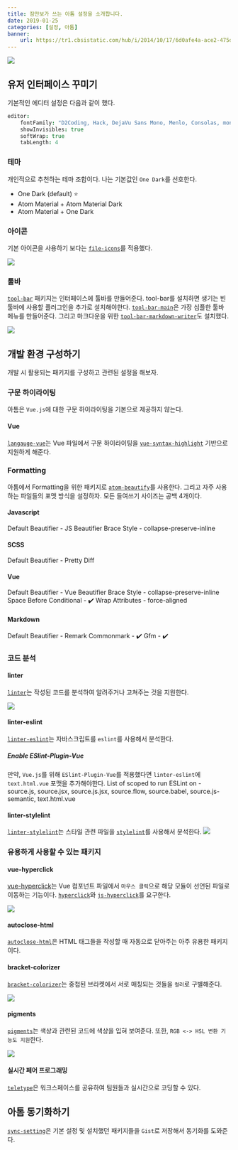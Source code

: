 ```yaml
---
title: 잠만보가 쓰는 아톰 설정을 소개합니다.
date: 2019-01-25
categories: [설정, 아톰]
banner:
    url: https://tr1.cbsistatic.com/hub/i/2014/10/17/6d0afe4a-ace2-475d-8f33-00f9e7a82e16/atom-mark1200x630.png
---
```


![](https://user-images.githubusercontent.com/378023/49132477-f4b77680-f31f-11e8-8357-ac6491761c6c.png)

## 유저 인터페이스 꾸미기

기본적인 에디터 설정은 다음과 같이 했다.

```cson
editor:
    fontFamily: "D2Coding, Hack, DejaVu Sans Mono, Menlo, Consolas, monospace"
    showInvisibles: true
    softWrap: true
    tabLength: 4
```

### 테마

개인적으로 추천하는 테마 조합이다. 나는 기본값인 `One Dark`를 선호한다.

-   One Dark (default) ⭐
-   Atom Material + Atom Material Dark
-   Atom Material + One Dark

### 아이콘

기본 아이콘을 사용하기 보다는 [`file-icons`](https://atom.io/packages/file-icons)를 적용했다.

![](https://raw.githubusercontent.com/file-icons/atom/6714706f268e257100e03c9eb52819cb97ad570b/preview.png)

### 툴바

[`tool-bar`](https://atom.io/packages/tool-bar) 패키지는 인터페이스에 툴바를 만들어준다.
tool-bar를 설치하면 생기는 빈 툴바에 사용할 플러그인을 추가로 설치해야한다. [`tool-bar-main`](https://atom.io/packages/tool-bar-main)은 가장 심플한 툴바 메뉴를 만들어준다. 그리고 마크다운을 위한 [`tool-bar-markdown-writer`](https://atom.io/packages/tool-bar-markdown-writer)도 설치했다.

![](https://i.github-camo.com/8387595328108e1dce2b658a6827140047e286e9/687474703a2f2f636c2e6c792f696d6167652f3277307533633178314b33572f53637265656e73686f742d323031352d30342d32312d31362e34362e34392e706e67)

## 개발 환경 구성하기

개발 시 활용되는 패키지를 구성하고 관련된 설정을 해보자.

### 구문 하이라이팅

아톰은 `Vue.js`에 대한 구문 하이라이팅을 기본으로 제공하지 않는다.

#### Vue

[`langauge-vue`](https://atom.io/packages/language-vue)는 Vue 파일에서 구문 하이라이팅을 [`vue-syntax-highlight`](https://github.com/vuejs/vue-syntax-highlight/tree/479672799b4162996e3c3c7e09583fb6d98e1e6c) 기반으로 지원하게 해준다.

### Formatting

아톰에서 Formatting을 위한 패키지로 [`atom-beautify`](https://atom.io/packages/atom-beautify)를 사용한다.
그리고 자주 사용하는 파일들의 포맷 방식을 설정하자. 모든 들여쓰기 사이즈는 공백 4개이다.

#### Javascript

Default Beautifier - JS Beautifier
Brace Style - collapse-preserve-inline

#### SCSS

Default Beautifier - Pretty Diff

#### Vue

Default Beautifier - Vue Beautifier
Brace Style - collapse-preserve-inline
Space Before Conditional - ✔️
Wrap Attributes - force-aligned

#### Markdown

Default Beautifier - Remark
Commonmark - ✔️
Gfm - ✔️

### 코드 분석

#### linter

[`linter`](https://atom.io/packages/linter)는 작성된 코드를 분석하여 알려주거나 고쳐주는 것을 지원한다.

![](https://i.github-camo.com/a7fa1da3b5b4bdea00b5d25591f47e0751f64d4e/68747470733a2f2f636c6f75642e67697468756275736572636f6e74656e742e636f6d2f6173736574732f343237383131332f32333837393933332f31616231376532612d303837322d313165372d383033642d3366653063636663363739302e676966)

#### linter-eslint

[`linter-eslint`](https://atom.io/packages/linter-eslint)는 자바스크립트를 `eslint`를 사용해서 분석한다.

##### Enable ESlint-Plugin-Vue

만약, `Vue.js`를 위해 `ESlint-Plugin-Vue`를 적용했다면 `linter-eslint`에 `text.html.vue` 포맷을 추가해야한다.
List of scoped to run ESLint on - source.js, source.jsx, source.js.jsx, source.flow, source.babel, source.js-semantic, text.html.vue

#### linter-stylelint

[`linter-stylelint`](https://atom.io/packages/linter-stylelint)는 스타일 관련 파일을 [`stylelint`](https://github.com/stylelint/stylelint)를 사용해서 분석한다.
![](https://i.github-camo.com/0f7ea286f12d90256431c2edb65087dacb8ad73a/68747470733a2f2f7261772e67697468756275736572636f6e74656e742e636f6d2f41746f6d4c696e7465722f6c696e7465722d7374796c656c696e742f6d61737465722f64656d6f2e706e67)

### 유용하게 사용할 수 있는 패키지

#### vue-hyperclick

[vue-hyperclick](https://atom.io/packages/vue-hyperclick)는 Vue 컴포넌트 파일에서 `마우스 클릭`으로 해당 모듈이 선언된 파일로 이동하는 기능이다. [`hyperclick`](https://atom.io/packages/hyperclick)와 [`js-hyperclick`](https://atom.io/packages/js-hyperclick)를 요구한다.

![](https://i.github-camo.com/a917b5ee7f755895922efa2706d699b0a5c167f7/68747470733a2f2f6672697a692e78797a2f65787465726e616c732f7675652d6879706572636c69636b2d64656d6f2e676966)

#### autoclose-html

[`autoclose-html`](https://atom.io/packages/autoclose-html)은 HTML 태그들을 작성할 때 자동으로 닫아주는 아주 유용한 패키지이다.

#### bracket-colorizer

[`bracket-colorizer`](https://atom.io/packages/bracket-colorizer)는 중첩된 브라켓에서 서로 매칭되는 것들을 `컬러`로 구별해준다.

![](https://i.github-camo.com/c33845e7be99491bd3e728ec53941753c680dcb2/68747470733a2f2f7261772e67697468756275736572636f6e74656e742e636f6d2f766e2d6b692f627261636b65742d636f6c6f72697a65722f76312e322e302f2e6769746875622f73637265656e73686f74312e706e67)

#### pigments

[`pigments`](https://atom.io/packages/pigments)는 색상과 관련된 코드에 색상을 입혀 보여준다. 또한, `RGB <-> HSL 변환 기능도 지원`한다.

![](https://i.github-camo.com/802d8b759d01e70861f95f99495731f19b145b03/687474703a2f2f61626533332e6769746875622e696f2f61746f6d2d7069676d656e74732f7069676d656e74732e6769663f7261773d74727565)

#### 실시간 페어 프로그래밍

[`teletype`](https://atom.io/packages/teletype)은 워크스페이스를 공유하여 팀원들과 실시간으로 코딩할 수 있다.

## 아톰 동기화하기

[`sync-setting`](https://atom.io/packages/sync-settings)은 기본 설정 및 설치했던 패키지들을 `Gist`로 저장해서 동기화를 도와준다.
